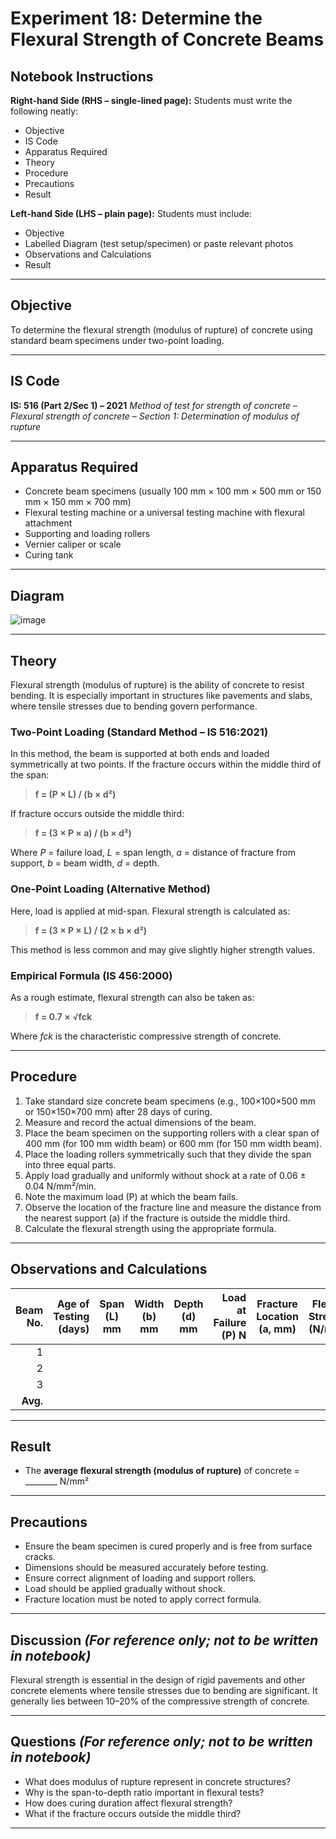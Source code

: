 # **Experiment 18: Determine the Flexural Strength of Concrete Beams**

## **Notebook Instructions**

**Right-hand Side (RHS – single-lined page):**
Students must write the following neatly:

* Objective
* IS Code
* Apparatus Required
* Theory
* Procedure
* Precautions
* Result

**Left-hand Side (LHS – plain page):**
Students must include:

* Objective
* Labelled Diagram (test setup/specimen) or paste relevant photos
* Observations and Calculations
* Result

---

## **Objective**

To determine the flexural strength (modulus of rupture) of concrete using standard beam specimens under two-point loading.

---

## **IS Code**

**IS: 516 (Part 2/Sec 1) – 2021**
*Method of test for strength of concrete – Flexural strength of concrete – Section 1: Determination of modulus of rupture*

---

## **Apparatus Required**

* Concrete beam specimens (usually 100 mm × 100 mm × 500 mm or 150 mm × 150 mm × 700 mm)
* Flexural testing machine or a universal testing machine with flexural attachment
* Supporting and loading rollers
* Vernier caliper or scale
* Curing tank

---

## **Diagram**

![image](https://github.com/user-attachments/assets/3399effc-43b4-4e27-8c15-505fc4bf16e5)

---

## **Theory**

Flexural strength (modulus of rupture) is the ability of concrete to resist bending. It is especially important in structures like pavements and slabs, where tensile stresses due to bending govern performance.

### **Two-Point Loading (Standard Method – IS 516:2021)**

In this method, the beam is supported at both ends and loaded symmetrically at two points. If the fracture occurs within the middle third of the span:

> **f = (P × L) / (b × d²)**

If fracture occurs outside the middle third:

> **f = (3 × P × a) / (b × d²)**

Where *P* = failure load, *L* = span length, *a* = distance of fracture from support, *b* = beam width, *d* = depth.

### **One-Point Loading (Alternative Method)**

Here, load is applied at mid-span. Flexural strength is calculated as:

> **f = (3 × P × L) / (2 × b × d²)**

This method is less common and may give slightly higher strength values.

### **Empirical Formula (IS 456:2000)**

As a rough estimate, flexural strength can also be taken as:

> **f = 0.7 × √fck**

Where *fck* is the characteristic compressive strength of concrete.

---

## **Procedure**

1. Take standard size concrete beam specimens (e.g., 100×100×500 mm or 150×150×700 mm) after 28 days of curing.
2. Measure and record the actual dimensions of the beam.
3. Place the beam specimen on the supporting rollers with a clear span of 400 mm (for 100 mm width beam) or 600 mm (for 150 mm width beam).
4. Place the loading rollers symmetrically such that they divide the span into three equal parts.
5. Apply load gradually and uniformly without shock at a rate of 0.06 ± 0.04 N/mm²/min.
6. Note the maximum load (P) at which the beam fails.
7. Observe the location of the fracture line and measure the distance from the nearest support (a) if the fracture is outside the middle third.
8. Calculate the flexural strength using the appropriate formula.

---

## **Observations and Calculations**

| Beam No. | Age of Testing (days) | Span (L) mm | Width (b) mm | Depth (d) mm | Load at Failure (P) N | Fracture Location (a, mm) | Flexural Strength (N/mm²) |
| -------: | --------------------: | ----------- | ------------ | ------------ | --------------------: | ------------------------- | ------------------------: |
|        1 |                       |             |              |              |                       |                           |                           |
|        2 |                       |             |              |              |                       |                           |                           |
|        3 |                       |             |              |              |                       |                           |                           |
| **Avg.** |                       |             |              |              |                       |                           |                           |

---

## **Result**

* The **average flexural strength (modulus of rupture)** of concrete = \_\_\_\_\_\_\_\_ N/mm²

---

## **Precautions**

* Ensure the beam specimen is cured properly and is free from surface cracks.
* Dimensions should be measured accurately before testing.
* Ensure correct alignment of loading and support rollers.
* Load should be applied gradually without shock.
* Fracture location must be noted to apply correct formula.

---

## **Discussion** *(For reference only; not to be written in notebook)*

Flexural strength is essential in the design of rigid pavements and other concrete elements where tensile stresses due to bending are significant. It generally lies between 10–20% of the compressive strength of concrete.

---

## **Questions** *(For reference only; not to be written in notebook)*

* What does modulus of rupture represent in concrete structures?
* Why is the span-to-depth ratio important in flexural tests?
* How does curing duration affect flexural strength?
* What if the fracture occurs outside the middle third?

---

